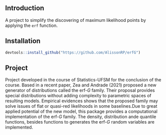 ## Introduction


A project to simplify the discovering of maximum likelihood points by applying 
the  `erf` function. 

## Installation


```r
devtools::install_github("https://github.com/AlissonRP/erfG")

```

## Project

Project developed in the course of Statistics-UFSM for the conclusion of the 
course. Based in a recent paper, Zea and Andrade (2021) proposed a new generator
of distributions called the erf-$G$ family. Their proposal provides special 
distributions without adding complexity to parametric spaces of resulting models.
Empirical evidences shows that the proposed family may solve issues of flat or 
quasi-red likelihoods in some baselines.Due to great applied potential of the 
new model, this package provides a computational implementation of the erf-$G$ 
family. The density, distribution ande quantile functions,  besides functions to
generates the erf-$G$  random variables are implemented. 
